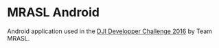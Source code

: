 # MRASL Android
Android application used in the [DJI Developper Challenge 2016](https://developer.dji.com/challenge2016/) by Team MRASL.
